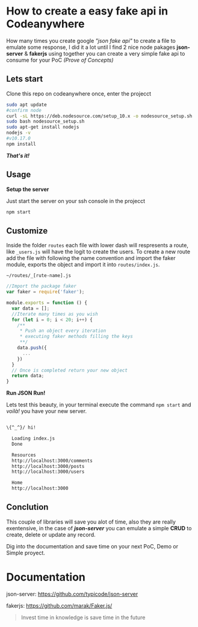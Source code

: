 How to create a easy fake api in Codeanywhere
===

How many times you create google _"json fake api"_ to create a file to emulate some response, I did it a lot until I find 2 nice node pakages **json-server** & **fakerjs** using together you can create a very simple fake api to consume for your PoC _(Prove of Concepts)_

Lets start
---

Clone this repo on codeanywhere once, enter the projecct

```bash
sudo apt update
#confirm node
curl -sL https://deb.nodesource.com/setup_10.x -o nodesource_setup.sh
sudo bash nodesource_setup.sh
sudo apt-get install nodejs
nodejs -v
#v10.17.0
npm install
```

_**That's it!**_

Usage
---

**Setup the server**

Just start the server on your ssh console in the projecct

``` bash
npm start
```

Customize
---

Inside the folder `routes` each file with lower dash will respresents a route, like `_users.js` will have the logit to create the users. To create a new route add the file with following the name convention and import the faker module, exports the object and import it into `routes/index.js`.

`~/routes/_[rute-name].js`
``` javascript
//Import the package faker
var faker = require('faker');

module.exports = function () {
  var data = [];
  //Iterate many times as you wish
  for (let i = 0; i < 20; i++) {
    /**
     * Push an object every iteration
     * executing faker methods filling the keys
     **/
    data.push({
      ...
    })
  }
  // Once is completed return your new object
  return data;
}
```

**Run JSON Run!**

Lets test this beauty, in your terminal execute the command `npm start` and _voilà!_ you have your new server.

```bash

\{^_^}/ hi!

  Loading index.js
  Done

  Resources
  http://localhost:3000/comments
  http://localhost:3000/posts
  http://localhost:3000/users

  Home
  http://localhost:3000
```

Conclution
---

This couple of libraries will save you alot of time, also they are really exentensive, in the case of _**json-server**_ you can emulate a simple **CRUD** to create, delete or update any record.

Dig into the documentation and save time on your next PoC, Demo or Simple proyect.

Documentation
===
json-server: https://github.com/typicode/json-server

fakerjs: https://github.com/marak/Faker.js/

> Invest time in knowledge is save time in the future

